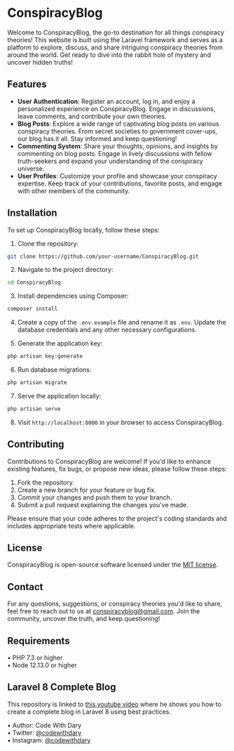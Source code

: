 # ConspiracyBlog

Welcome to ConspiracyBlog, the go-to destination for all things conspiracy theories! This website is built using the Laravel framework and serves as a platform to explore, discuss, and share intriguing conspiracy theories from around the world. Get ready to dive into the rabbit hole of mystery and uncover hidden truths!

## Features

- **User Authentication**: Register an account, log in, and enjoy a personalized experience on ConspiracyBlog. Engage in discussions, leave comments, and contribute your own theories.
- **Blog Posts**: Explore a wide range of captivating blog posts on various conspiracy theories. From secret societies to government cover-ups, our blog has it all. Stay informed and keep questioning!
- **Commenting System**: Share your thoughts, opinions, and insights by commenting on blog posts. Engage in lively discussions with fellow truth-seekers and expand your understanding of the conspiracy universe.
- **User Profiles**: Customize your profile and showcase your conspiracy expertise. Keep track of your contributions, favorite posts, and engage with other members of the community.

## Installation

To set up ConspiracyBlog locally, follow these steps:

1. Clone the repository:

```bash
git clone https://github.com/your-username/ConspiracyBlog.git
```

2. Navigate to the project directory:

```bash
cd ConspiracyBlog
```

3. Install dependencies using Composer:

```bash
composer install
```

4. Create a copy of the `.env.example` file and rename it as `.env`. Update the database credentials and any other necessary configurations.

5. Generate the application key:

```bash
php artisan key:generate
```

6. Run database migrations:

```bash
php artisan migrate
```

7. Serve the application locally:

```bash
php artisan serve
```

8. Visit `http://localhost:8000` in your browser to access ConspiracyBlog.

## Contributing

Contributions to ConspiracyBlog are welcome! If you'd like to enhance existing features, fix bugs, or propose new ideas, please follow these steps:

1. Fork the repository.
2. Create a new branch for your feature or bug fix.
3. Commit your changes and push them to your branch.
4. Submit a pull request explaining the changes you've made.

Please ensure that your code adheres to the project's coding standards and includes appropriate tests where applicable.

## License

ConspiracyBlog is open-source software licensed under the [MIT license](https://opensource.org/licenses/MIT).

## Contact

For any questions, suggestions, or conspiracy theories you'd like to share, feel free to reach out to us at conspiracyblog@gmail.com. Join the community, uncover the truth, and keep questioning!

## Requirements
•	PHP 7.3 or higher <br>
•	Node 12.13.0 or higher <br>

## Laravel 8 Complete Blog

This repository is linked to [this youtube video](https://www.youtube.com/watch?v=HKJDLXsTr8A&t=4710s) where he shows you how to create a complete blog in Laravel 8 using best practices.

•	Author: Code With Dary <br>
•	Twitter: [@codewithdary](https://twitter.com/codewithdary) <br>
•	Instagram: [@codewithdary](https://www.instagram.com/codewithdary/) <br>
